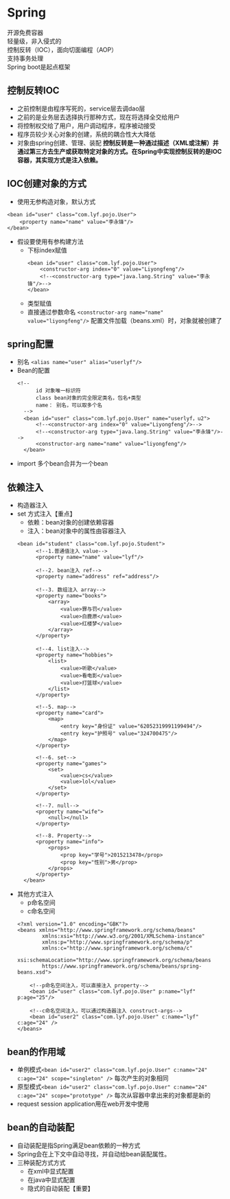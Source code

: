 # Spring
开源免费容器  
轻量级，非入侵式的  
控制反转（IOC），面向切面编程（AOP）  
支持事务处理   
Spring boot是起点框架
## 控制反转IOC
- 之前控制是由程序写死的，service层去调dao层
- 之前的是业务层去选择执行那种方式，现在将选择全交给用户
- 将控制权交给了用户，用户调动程序，程序被动接受
- 程序员较少关心对象的创建，系统的耦合性大大降低
- 对象由spring创建、管理、装配
**控制反转是一种通过描述（XML或注解）并通过第三方去生产或获取特定对象的方式。在Spring中实现控制反转的是IOC容器，其实现方式是注入依赖。**
## IOC创建对象的方式
- 使用无参构造对象，默认方式
```
<bean id="user" class="com.lyf.pojo.User">
    <property name="name" value="李永锋"/>
</bean>
```
- 假设要使用有参构建方法
  - 下标index赋值
    ```
    <bean id="user" class="com.lyf.pojo.User">
        <constructor-arg index="0" value="Liyongfeng"/>
        <!--<constructor-arg type="java.lang.String" value="李永锋"/>-->
    </bean>
    ```
  - 类型赋值
  - 直接通过参数命名
    ```<constructor-arg name="name" value="liyongfeng"/>```
配置文件加载（beans.xml）时，对象就被创建了
## spring配置
- 别名 ```<alias name="user" alias="userlyf"/>```
- Bean的配置
  ```
  <!--
        id 对象唯一标识符
        class bean对象的完全限定类名，包名+类型
        name： 别名，可以取多个名
    -->
    <bean id="user" class="com.lyf.pojo.User" name="userlyf，u2">
        <!--<constructor-arg index="0" value="Liyongfeng"/>-->
        <!--<constructor-arg type="java.lang.String" value="李永锋"/>-->
        <constructor-arg name="name" value="liyongfeng"/>
    </bean>
  ```
- import 多个bean合并为一个bean
## 依赖注入
- 构造器注入
- set 方式注入【重点】
  - 依赖：bean对象的创建依赖容器
  - 注入：bean对象中的属性由容器注入
  ```
  <bean id="student" class="com.lyf.pojo.Student">
        <!--1.普通值注入 value-->
        <property name="name" value="lyf"/>

        <!--2. bean注入 ref-->
        <property name="address" ref="address"/>

        <!--3. 数组注入 array-->
        <property name="books">
            <array>
                <value>罪与罚</value>
                <value>白鹿原</value>
                <value>红楼梦</value>
            </array>
        </property>

        <!--4. list注入-->
        <property name="hobbies">
            <list>
                <value>听歌</value>
                <value>看电影</value>
                <value>打篮球</value>
            </list>
        </property>

        <!--5. map-->
        <property name="card">
            <map>
                <entry key="身份证" value="62052319991199494"/>
                <entry key="护照号" value="324700475"/>
            </map>
        </property>

        <!--6. set-->
        <property name="games">
            <set>
                <value>cs</value>
                <value>lol</value>
            </set>
        </property>

        <!--7. null-->
        <property name="wife">
            <null></null>
        </property>

        <!--8. Property-->
        <property name="info">
            <props>
                <prop key="学号">2015213478</prop>
                <prop key="性别">男</prop>
            </props>
        </property>
    </bean>
  ```
- 其他方式注入
    - p命名空间
    - c命名空间
    ```
    <?xml version="1.0" encoding="GBK"?>
    <beans xmlns="http://www.springframework.org/schema/beans"
            xmlns:xsi="http://www.w3.org/2001/XMLSchema-instance"
            xmlns:p="http://www.springframework.org/schema/p"
            xmlns:c="http://www.springframework.org/schema/c"
            xsi:schemaLocation="http://www.springframework.org/schema/beans
            https://www.springframework.org/schema/beans/spring-beans.xsd">

        <!--p命名空间注入，可以直接注入 property-->
        <bean id="user" class="com.lyf.pojo.User" p:name="lyf" p:age="25"/>

        <!--c命名空间注入，可以通过构造器注入 construct-args-->
        <bean id="user2" class="com.lyf.pojo.User" c:name="lyf" c:age="24" />
    </beans>
    ```
## bean的作用域
- 单例模式```<bean id="user2" class="com.lyf.pojo.User" c:name="24" c:age="24" scope="singleton" />``` 每次产生的对象相同
- 原型模式```<bean id="user2" class="com.lyf.pojo.User" c:name="24" c:age="24" scope="prototype" />``` 每次从容器中拿出来的对象都是新的
- request session application用在web开发中使用
## bean的自动装配
- 自动装配是指Spring满足bean依赖的一种方式
- Spring会在上下文中自动寻找，并自动给bean装配属性。
- 三种装配方式方式
    - 在xml中显式配置
    - 在java中显式配置
    - 隐式的自动装配【重要】
